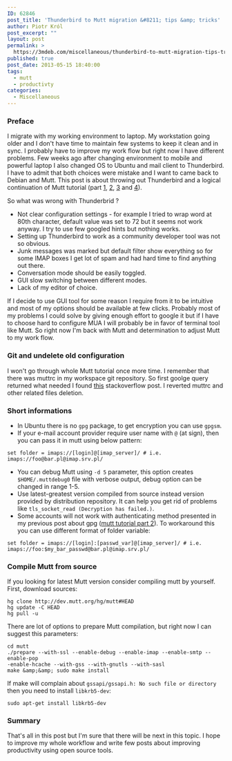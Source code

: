 ```yaml
---
ID: 62846
post_title: 'Thunderbird to Mutt migration &#8211; tips &amp; tricks'
author: Piotr Król
post_excerpt: ""
layout: post
permalink: >
  https://3mdeb.com/miscellaneous/thunderbird-to-mutt-migration-tips-tricks/
published: true
post_date: 2013-05-15 18:40:00
tags:
  - mutt
  - productivty
categories:
  - Miscellaneous
---
```

### Preface ###
I migrate with my working environment to laptop. My workstation going older and 
I don't have time to maintain few systems to keep it clean and in sync. I 
probably have to improve my work flow but right now I have different problems.
Few weeks ago after changing environment to mobile and powerful laptop I also 
changed OS to Ubuntu and mail client to Thunderbird. I have to admit that both 
choices were mistake and I want to came back to Debian and Mutt. This post is 
about throwing out Thunderbird and a logical continuation of Mutt tutorial (part 
[1](/2012/05/13/mutt-tutorial-part-1-setup-imap-account), [2](/2012/05/13/mutt-tutorial-part-2-secure-login),
[3](/2012/05/13/mutt-tutorial-part-3-sidebar-urls-in-e) and [4](/2012/05/13/mutt-tutorial-part-4-html-mails-address)).

So what was wrong with Thunderbrid ?

* Not clear configuration settings - for example I tried to wrap word at 80th 
character, default value was set to 72 but it seems not work anyway. I try to 
use few googled hints but nothing works.
* Setting up Thunderbird to work as a community developer tool was not so 
obvious.
* Junk messages was marked but default filter show everything so for some IMAP 
boxes I get lot of spam and had hard time to find anything out there.
* Conversation mode should be easily toggled.
* GUI slow switching between different modes.
* Lack of my editor of choice.

If I decide to use GUI tool for some reason I require from it to be intuitive 
and most of my options should be available at few clicks. Probably most of my
problems I could solve by giving enough effort to google it but if I have to 
choose hard to configure MUA I will probably be in favor of terminal tool like 
Mutt. So right now I'm back with Mutt and determination to adjust Mutt to my 
work flow.

### Git and undelete old configuration ###
I won't go through whole Mutt tutorial once more time. I remember that there was 
muttrc in my workspace git repository. So first goolge query returned what 
needed I found [this](http://stackoverflow.com/questions/953481/restore-a-deleted-file-in-a-git-repo) stackoverflow post.
I reverted muttrc and other related files deletion.

### Short informations ###
* In Ubuntu there is no `gpg` package, to get encryption you can use `gpgsm`.
* If your e-mail account provider require user name with `@` (at sign), then you 
can pass it in mutt using below pattern:
```
set folder = imaps://[login]@[imap_server]/ # i.e. imaps://foo@bar.pl@imap.srv.pl/
```
* You can debug Mutt using `-d 5` parameter, this option creates 
  `$HOME/.muttdebug0` file with verbose output, debug option can be changed in 
  range 1-5.
* Use latest-greatest version compiled from source instead version provided 
  by distribution repository. It can help you get rid of problems like `tls_socket_read (Decryption has failed.)`.
* Some accounts will not work with authenticating method presented in my 
previous post about gpg ([mutt tutorial part 2](/2012/05/13/mutt-tutorial-part-2-secure-login)).
To workaround this you can use different format of folder variable:
```
set folder = imaps://[login]:[passwd_var]@[imap_server]/ # i.e. imaps://foo:$my_bar_passwd@bar.pl@imap.srv.pl/
```

### Compile Mutt from source ###
If you looking for latest Mutt version consider compiling mutt by yourself. 
First, download sources:
```
hg clone http://dev.mutt.org/hg/mutt#HEAD
hg update -C HEAD
hg pull -u
```

There are lot of options to prepare Mutt compilation, but right now I can 
suggest this parameters:
```
cd mutt
./prepare --with-ssl --enable-debug --enable-imap --enable-smtp --enable-pop 
-enable-hcache --with-gss --with-gnutls --with-sasl
make &amp;&amp; sudo make install
```

If make will complain about `gssapi/gssapi.h: No such file or directory` then 
you need to install `libkrb5-dev`:
```
sudo apt-get install libkrb5-dev
```

### Summary ###
That's all in this post but I'm sure that there will be next in this topic. I 
hope to improve my whole workflow and write few posts about improving 
productivity using open source tools.